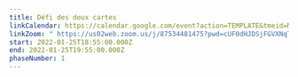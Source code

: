 ```yaml
---
title: Défi des deux cartes
linkCalendar: https://calendar.google.com/event?action=TEMPLATE&tmeid=MWZyMmlmZnRlNnU2bWd1bGI4ajh0cWo0cTQgbGVzeWFAZW52aXNpb25tYW5hZ2VtZW50LmNvbQ&tmsrc=lesya%40envisionmanagement.com
linkZoom: " https://us02web.zoom.us/j/87534481475?pwd=cUF0dHJDSjFGVXNqTnNiNm9HSC9NUT09"
start: 2022-01-25T18:55:00.000Z
end: 2022-01-25T19:55:00.000Z
phaseNumber: 1
---
```

